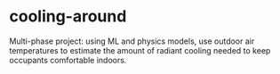# cooling-around
Multi-phase project: using ML and physics models, use outdoor air temperatures to estimate the amount of radiant cooling needed to keep occupants comfortable indoors.
